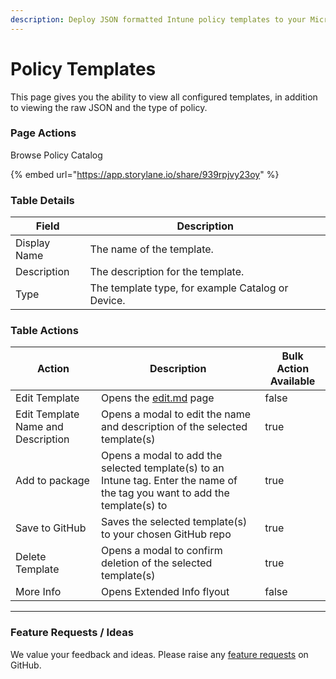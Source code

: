 ```yaml
---
description: Deploy JSON formatted Intune policy templates to your Microsoft 365 tenants.
---
```


# Policy Templates

This page gives you the ability to view all configured templates, in addition to viewing the raw JSON and the type of policy.

### Page Actions

Browse Policy Catalog

{% embed url="https://app.storylane.io/share/939rpjvy23oy" %}

### Table Details <a href="#listmempolicytemplates-details" id="listmempolicytemplates-details"></a>

| Field        | Description                                       |
| ------------ | ------------------------------------------------- |
| Display Name | The name of the template.                         |
| Description  | The description for the template.                 |
| Type         | The template type, for example Catalog or Device. |

### Table Actions <a href="#listmempolicytemplates-actions" id="listmempolicytemplates-actions"></a>

<table><thead><tr><th>Action</th><th>Description</th><th data-type="checkbox">Bulk Action Available</th></tr></thead><tbody><tr><td>Edit Template</td><td>Opens the <a data-mention href="edit.md">edit.md</a> page</td><td>false</td></tr><tr><td>Edit Template Name and Description</td><td>Opens a modal to edit the name and description of the selected template(s)</td><td>true</td></tr><tr><td>Add to package</td><td>Opens a modal to add the selected template(s) to an Intune tag. Enter the name of the tag you want to add the template(s) to</td><td>true</td></tr><tr><td>Save to GitHub</td><td>Saves the selected template(s) to your chosen GitHub repo</td><td>true</td></tr><tr><td>Delete Template</td><td>Opens a modal to confirm deletion of the selected template(s)</td><td>true</td></tr><tr><td>More Info</td><td>Opens Extended Info flyout</td><td>false</td></tr></tbody></table>

***

### Feature Requests / Ideas

We value your feedback and ideas. Please raise any [feature requests](https://github.com/KelvinTegelaar/CIPP/issues/new?assignees=\&labels=enhancement%2Cno-priority\&projects=\&template=feature.yml\&title=%5BFeature+Request%5D%3A+) on GitHub.
